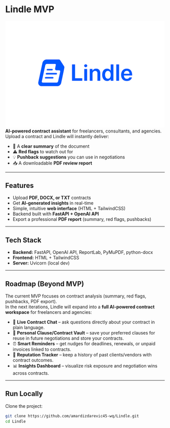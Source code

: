 # Lindle MVP 
![Lindle Logo](lindle-logo-transparent.png)
**AI-powered contract assistant** for freelancers, consultants, and agencies.  
Upload a contract and Lindle will instantly deliver:  
- 📄 A **clear summary** of the document  
- ⚠️ **Red flags** to watch out for  
- 💡 **Pushback suggestions** you can use in negotiations  
- 📥 A downloadable **PDF review report**  

---

## Features
- Upload **PDF, DOCX, or TXT** contracts  
- Get **AI-generated insights** in real-time  
- Simple, intuitive **web interface** (HTML + TailwindCSS)  
- Backend built with **FastAPI + OpenAI API**  
- Export a professional **PDF report** (summary, red flags, pushbacks)  

---

## Tech Stack
- **Backend:** FastAPI, OpenAI API, ReportLab, PyMuPDF, python-docx  
- **Frontend:** HTML + TailwindCSS  
- **Server:** Uvicorn (local dev)
  
---

## Roadmap (Beyond MVP)

The current MVP focuses on contract analysis (summary, red flags, pushbacks, PDF export).  
In the next iterations, Lindle will expand into a **full AI-powered contract workspace** for freelancers and agencies:

- 💬 **Live Contract Chat** – ask questions directly about your contract in plain language.  
- 📂 **Personal Clause/Contract Vault** – save your preferred clauses for reuse in future negotiations and store your contracts.  
- ⏰ **Smart Reminders** – get nudges for deadlines, renewals, or unpaid invoices linked to contracts.  
- 🤝 **Reputation Tracker** – keep a history of past clients/vendors with contract outcomes.  
- 📊 **Insights Dashboard** – visualize risk exposure and negotiation wins across contracts.  

---

## Run Locally

Clone the project:

```bash
git clone https://github.com/amardizdarevic45-wq/Lindle.git
cd Lindle

